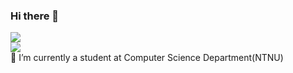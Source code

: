 ### Hi there 👋
![](https://visitor-badge.glitch.me/badge?page_id=CasterWx.readme)  
![](http://antzuhl.cn:4000/get/@1241doobieC.readme)  
🌱 I’m currently a student at Computer Science Department(NTNU)  
<!--
**1241doobieC/1241doobieC** is a ✨ _special_ ✨ repository because its `README.md` (this file) appears on your GitHub profile.

Here are some ideas to get you started:

- 🔭 I’m currently working on ...
- 🌱 I’m currently learning ...
- 👯 I’m looking to collaborate on ...
- 🤔 I’m looking for help with ...
- 💬 Ask me about ...
- 📫 How to reach me: ...
- 😄 Pronouns: ...
- ⚡ Fun fact: ...
-->
